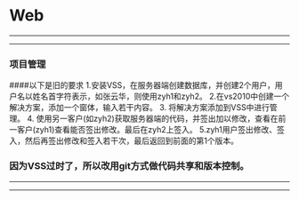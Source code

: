 # Web
---
---
### 项目管理
####以下是旧的要求
1.安装VSS，在服务器端创建数据库，并创建2个用户，用户名以姓名首字符表示，如张云华，则使用zyh1和zyh2。
2.在vs2010中创建一个解决方案，添加一个窗体，输入若干内容。
3. 将解决方案添加到VSS中进行管理。
4. 使用另一客户(如zyh2)获取服务器端的代码，并签出加以修改，查看在前一客户(zyh1)查看能否签出修改。最后在zyh2上签入。
5.zyh1用户签出修改、签入，然后再签出修改和签入若干次，最后返回到前面的第1个版本。

### 因为VSS过时了，所以改用git方式做代码共享和版本控制。
---
---
